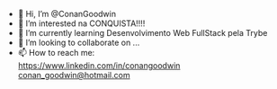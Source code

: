 - 👋 Hi, I’m @ConanGoodwin
- 👀 I’m interested na CONQUISTA!!!!
- 🌱 I’m currently learning Desenvolvimento Web FullStack pela Trybe
- 💞️ I’m looking to collaborate on ...
- 📫 How to reach me:    
 https://www.linkedin.com/in/conangoodwin   
 conan_goodwin@hotmail.com

<!---
ConanGoodwin/ConanGoodwin is a ✨ special ✨ repository because its `README.md` (this file) appears on your GitHub profile.
You can click the Preview link to take a look at your changes.
--->
